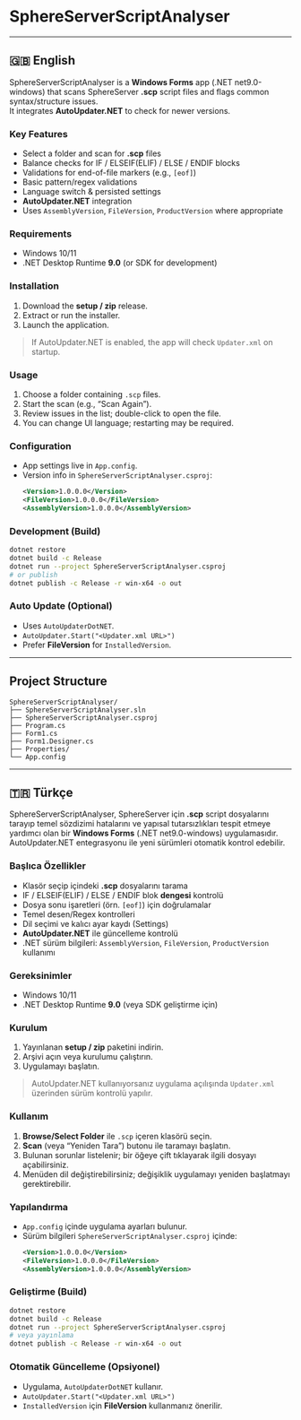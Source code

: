 # SphereServerScriptAnalyser

---

## 🇬🇧 English

SphereServerScriptAnalyser is a **Windows Forms** app (.NET net9.0-windows) that scans SphereServer **.scp** script files and flags common syntax/structure issues.  
It integrates **AutoUpdater.NET** to check for newer versions.

### Key Features
- Select a folder and scan for **.scp** files
- Balance checks for IF / ELSEIF(ELIF) / ELSE / ENDIF blocks
- Validations for end-of-file markers (e.g., `[eof]`)
- Basic pattern/regex validations
- Language switch & persisted settings
- **AutoUpdater.NET** integration
- Uses `AssemblyVersion`, `FileVersion`, `ProductVersion` where appropriate

### Requirements
- Windows 10/11
- .NET Desktop Runtime **9.0** (or SDK for development)

### Installation
1. Download the **setup / zip** release.
2. Extract or run the installer.
3. Launch the application.

> If AutoUpdater.NET is enabled, the app will check `Updater.xml` on startup.

### Usage
1. Choose a folder containing `.scp` files.  
2. Start the scan (e.g., “Scan Again”).  
3. Review issues in the list; double-click to open the file.  
4. You can change UI language; restarting may be required.

### Configuration
- App settings live in `App.config`.
- Version info in `SphereServerScriptAnalyser.csproj`:
  ```xml
  <Version>1.0.0.0</Version>
  <FileVersion>1.0.0.0</FileVersion>
  <AssemblyVersion>1.0.0.0</AssemblyVersion>
  ```

### Development (Build)
```bash
dotnet restore
dotnet build -c Release
dotnet run --project SphereServerScriptAnalyser.csproj
# or publish
dotnet publish -c Release -r win-x64 -o out
```

### Auto Update (Optional)
- Uses `AutoUpdaterDotNET`.
- `AutoUpdater.Start("<Updater.xml URL>")`
- Prefer **FileVersion** for `InstalledVersion`.

---

## Project Structure
```
SphereServerScriptAnalyser/
├── SphereServerScriptAnalyser.sln
├── SphereServerScriptAnalyser.csproj
├── Program.cs
├── Form1.cs
├── Form1.Designer.cs
├── Properties/
└── App.config
```

---

## 🇹🇷 Türkçe

SphereServerScriptAnalyser, SphereServer için **.scp** script dosyalarını tarayıp temel sözdizimi hatalarını ve yapısal tutarsızlıkları tespit etmeye yardımcı olan bir **Windows Forms** (.NET net9.0-windows) uygulamasıdır.  
AutoUpdater.NET entegrasyonu ile yeni sürümleri otomatik kontrol edebilir.

### Başlıca Özellikler
- Klasör seçip içindeki **.scp** dosyalarını tarama
- IF / ELSEIF(ELIF) / ELSE / ENDIF blok **dengesi** kontrolü
- Dosya sonu işaretleri (örn. `[eof]`) için doğrulamalar
- Temel desen/Regex kontrolleri
- Dil seçimi ve kalıcı ayar kaydı (Settings)
- **AutoUpdater.NET** ile güncelleme kontrolü
- .NET sürüm bilgileri: `AssemblyVersion`, `FileVersion`, `ProductVersion` kullanımı

### Gereksinimler
- Windows 10/11
- .NET Desktop Runtime **9.0** (veya SDK geliştirme için)

### Kurulum
1. Yayınlanan **setup / zip** paketini indirin.
2. Arşivi açın veya kurulumu çalıştırın.
3. Uygulamayı başlatın.

> AutoUpdater.NET kullanıyorsanız uygulama açılışında `Updater.xml` üzerinden sürüm kontrolü yapılır.

### Kullanım
1. **Browse/Select Folder** ile `.scp` içeren klasörü seçin.  
2. **Scan** (veya “Yeniden Tara”) butonu ile taramayı başlatın.  
3. Bulunan sorunlar listelenir; bir öğeye çift tıklayarak ilgili dosyayı açabilirsiniz.  
4. Menüden dil değiştirebilirsiniz; değişiklik uygulamayı yeniden başlatmayı gerektirebilir.

### Yapılandırma
- `App.config` içinde uygulama ayarları bulunur.
- Sürüm bilgileri `SphereServerScriptAnalyser.csproj` içinde:
  ```xml
  <Version>1.0.0.0</Version>
  <FileVersion>1.0.0.0</FileVersion>
  <AssemblyVersion>1.0.0.0</AssemblyVersion>
  ```

### Geliştirme (Build)
```bash
dotnet restore
dotnet build -c Release
dotnet run --project SphereServerScriptAnalyser.csproj
# veya yayınlama
dotnet publish -c Release -r win-x64 -o out
```

### Otomatik Güncelleme (Opsiyonel)
- Uygulama, `AutoUpdaterDotNET` kullanır.
- `AutoUpdater.Start("<Updater.xml URL>")`
- `InstalledVersion` için **FileVersion** kullanmanız önerilir.

